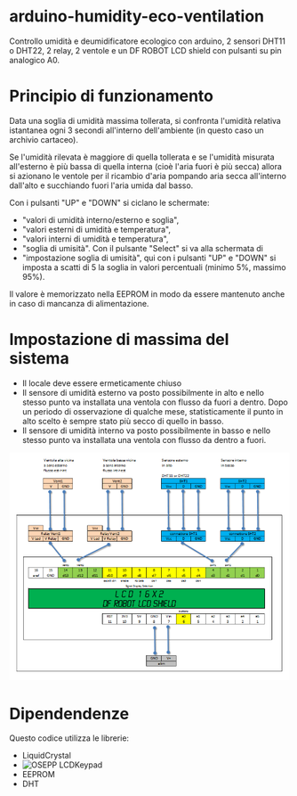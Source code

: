 # arduino-humidity-eco-ventilation
Controllo umidità e deumidificatore ecologico con arduino, 2 sensori DHT11 o DHT22, 2 relay, 2 ventole e un DF ROBOT LCD shield con pulsanti su pin analogico A0.

# Principio di funzionamento
Data una soglia di umidità massima tollerata, si confronta l'umidità relativa istantanea ogni 3 secondi all'interno dell'ambiente (in questo caso un archivio cartaceo).

Se l'umidità rilevata è maggiore di quella tollerata e se l'umidità misurata all'esterno è più bassa di quella interna (cioè l'aria fuori è più secca) allora si azionano le ventole per il ricambio d'aria pompando aria secca all'interno dall'alto e succhiando fuori l'aria umida dal basso.

Con i pulsanti "UP" e "DOWN" si ciclano le schermate:
* "valori di umidità interno/esterno e soglia", 
* "valori esterni di umidità e temperatura", 
* "valori interni di umidità e temperatura", 
* "soglia di umisità".
Con il pulsante "Select" si va alla schermata di 
* "impostazione soglia di umisità", 
qui con i pulsanti "UP" e "DOWN" si imposta a scatti di 5 la soglia in valori percentuali (minimo 5%, massimo 95%).

Il valore è memorizzato nella EEPROM in modo da essere mantenuto anche in caso di mancanza di alimentazione.

# Impostazione di massima del sistema
* Il locale deve essere ermeticamente chiuso
* Il sensore di umidità esterno va posto possibilmente in alto e nello stesso punto va installata una ventola con flusso da fuori a dentro. Dopo un periodo di osservazione di qualche mese, statisticamente il punto in alto scelto è sempre stato più secco di quello in basso.
* Il sensore di umidità interno va posto possibilmente in basso e nello stesso punto va installata una ventola con flusso da dentro a fuori.

![schema di collegamento](https://github.com/audric/arduino-humidity-eco-ventilation/raw/master/schema.png)

# Dipendendenze
Questo codice utilizza le librerie:
* LiquidCrystal
* ![OSEPP LCDKeypad](http://osepp.com/products/shield-arduino-compatible/16x2-lcd-display-keypad-shield/)
* EEPROM
* DHT
